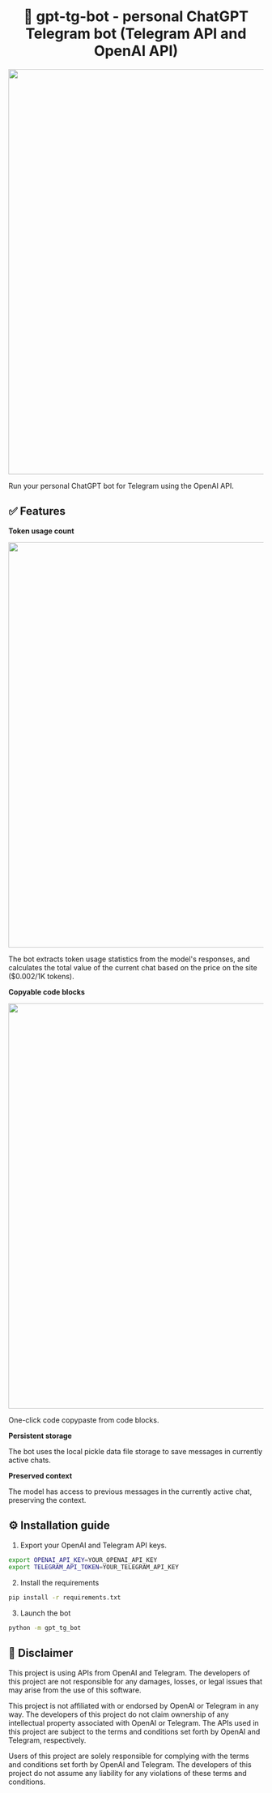 <h1 align="center">💬 <b>gpt-tg-bot</b> - personal ChatGPT Telegram bot (Telegram API and OpenAI API)</h1>

<p align="center">
  <img src="https://i.postimg.cc/dt3bNvzM/gpt-tg-bot-1.png" width="800"/>
</p>

Run your personal ChatGPT bot for Telegram using the OpenAI API. 


## ✅ **Features**


**Token usage count**

<p align="center">
  <img src="https://i.postimg.cc/xTZWWh2X/gpt-tg-bot-2.png" width=800/>
</p>

The bot extracts token usage statistics from the model's responses, and calculates the total value of the current chat based on the price on the site ($0.002/1K tokens).

**Copyable code blocks**

<p align="center">
  <img src="https://i.postimg.cc/DwbtF6vB/gpt-tg-bot-3.png" width=800/>
</p>

One-click code copypaste from code blocks.


**Persistent storage**

The bot uses the local pickle data file storage to save messages in currently active chats.

**Preserved context**

The model has access to previous messages in the currently active chat, preserving the context.


## ⚙️ **Installation guide**

1. Export your OpenAI and Telegram API keys.

```bash
export OPENAI_API_KEY=YOUR_OPENAI_API_KEY
export TELEGRAM_API_TOKEN=YOUR_TELEGRAM_API_KEY
```

2. Install the requirements

```bash
pip install -r requirements.txt
```

3. Launch the bot

```bash
python -m gpt_tg_bot
```


## 📄 **Disclaimer**

This project is using APIs from OpenAI and Telegram. The developers of this project are not responsible for any damages, losses, or legal issues that may arise from the use of this software.

This project is not affiliated with or endorsed by OpenAI or Telegram in any way. The developers of this project do not claim ownership of any intellectual property associated with OpenAI or Telegram. The APIs used in this project are subject to the terms and conditions set forth by OpenAI and Telegram, respectively.

Users of this project are solely responsible for complying with the terms and conditions set forth by OpenAI and Telegram. The developers of this project do not assume any liability for any violations of these terms and conditions.